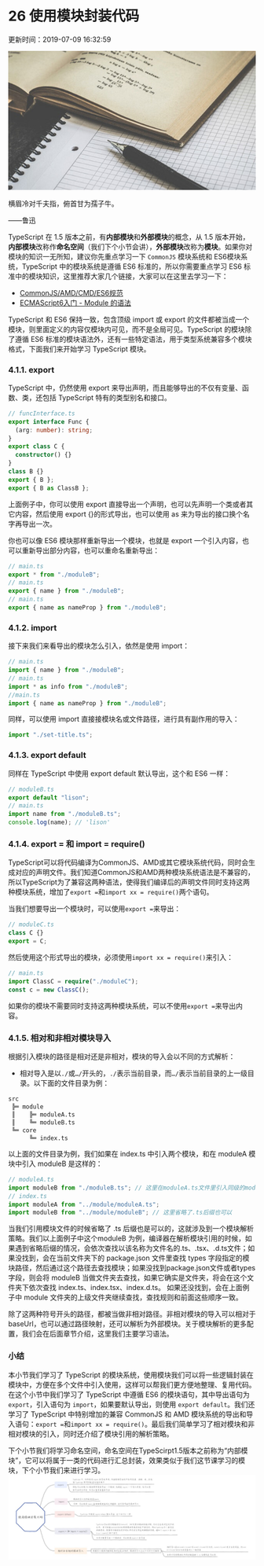 # 26 使用模块封装代码

更新时间：2019-07-09 16:32:59

![img](img/5d244de80001b37606400359.jpg)

 

横眉冷对千夫指，俯首甘为孺子牛。

——鲁迅

TypeScript 在 1.5 版本之前，有**内部模块**和**外部模块**的概念，从 1.5 版本开始，**内部模块**改称作**命名空间**（我们下个小节会讲），**外部模块**改称为**模块**。如果你对模块的知识一无所知，建议你先重点学习一下 `CommonJS` 模块系统和 ES6模块系统，TypeScript 中的模块系统是遵循 ES6 标准的，所以你需要重点学习 ES6 标准中的模块知识，这里推荐大家几个链接，大家可以在这里去学习一下：

- [CommonJS/AMD/CMD/ES6规范](http://www.mamicode.com/info-detail-1935796.html)
- [ECMAScript6入门 - Module 的语法](http://es6.ruanyifeng.com/#docs/module)

TypeScript 和 ES6 保持一致，包含顶级 import 或 export 的文件都被当成一个模块，则里面定义的内容仅模块内可见，而不是全局可见。TypeScript 的模块除了遵循 ES6 标准的模块语法外，还有一些特定语法，用于类型系统兼容多个模块格式，下面我们来开始学习 TypeScript 模块。

### 4.1.1. export

TypeScript 中，仍然使用 export 来导出声明，而且能够导出的不仅有变量、函数、类，还包括 TypeScript 特有的类型别名和接口。

```typescript
// funcInterface.ts
export interface Func {
  (arg: number): string;
}
export class C {
  constructor() {}
}
class B {}
export { B };
export { B as ClassB };
```

上面例子中，你可以使用 export 直接导出一个声明，也可以先声明一个类或者其它内容，然后使用 export {}的形式导出，也可以使用 as 来为导出的接口换个名字再导出一次。

你也可以像 ES6 模块那样重新导出一个模块，也就是 export 一个引入内容，也可以重新导出部分内容，也可以重命名重新导出：

```typescript
// main.ts
export * from "./moduleB";
// main.ts
export { name } from "./moduleB";
// main.ts
export { name as nameProp } from "./moduleB";
```

### 4.1.2. import

接下来我们来看导出的模块怎么引入，依然是使用 import：

```typescript
// main.ts
import { name } from "./moduleB";
// main.ts
import * as info from "./moduleB";
//main.ts
import { name as nameProp } from "./moduleB";
```

同样，可以使用 import 直接接模块名或文件路径，进行具有副作用的导入：

```typescript
import "./set-title.ts";
```

### 4.1.3. export default

同样在 TypeScript 中使用 export default 默认导出，这个和 ES6 一样：

```typescript
// moduleB.ts
export default "lison";
// main.ts
import name from "./moduleB.ts";
console.log(name); // 'lison'
```

### 4.1.4. export = 和 import = require()

TypeScript可以将代码编译为CommonJS、AMD或其它模块系统代码，同时会生成对应的声明文件。我们知道CommonJS和AMD两种模块系统语法是不兼容的，所以TypeScript为了兼容这两种语法，使得我们编译后的声明文件同时支持这两种模块系统，增加了`export =`和`import xx = require()`两个语句。

当我们想要导出一个模块时，可以使用`export =`来导出：

```typescript
// moduleC.ts
class C {}
export = C;
```

然后使用这个形式导出的模块，必须使用`import xx = require()`来引入：

```typescript
// main.ts
import ClassC = require("./moduleC");
const c = new ClassC();
```

如果你的模块不需要同时支持这两种模块系统，可以不使用`export =`来导出内容。

### 4.1.5. 相对和非相对模块导入

根据引入模块的路径是相对还是非相对，模块的导入会以不同的方式解析：

- 相对导入是以`./`或`…/`开头的，`./`表示当前目录，而`…/`表示当前目录的上一级目录。以下面的文件目录为例：

```shell
src
 ╠═ module
 ║    ╠═ moduleA.ts
 ║    ╚═ moduleB.ts
 ╚═ core
      ╚═ index.ts
```

以上面的文件目录为例，我们如果在 index.ts 中引入两个模块，和在 moduleA 模块中引入 moduleB 是这样的：

```typescript
// moduleA.ts
import moduleB from "./moduleB.ts"; // 这里在moduleA.ts文件里引入同级的moduleB.ts文件，所以使用./表示moduleA.ts文件当前所在路径
// index.ts
import moduleA from "../module/moduleA.ts";
import moduleB from "../module/moduleB"; // 这里省略了.ts后缀也可以
```

当我们引用模块文件的时候省略了 .ts 后缀也是可以的，这就涉及到一个模块解析策略。我们以上面例子中这个moduleB 为例，编译器在解析模块引用的时候，如果遇到省略后缀的情况，会依次查找以该名称为文件名的.ts、.tsx、.d.ts文件；如果没找到，会在当前文件夹下的 package.json 文件里查找 types 字段指定的模块路径，然后通过这个路径去查找模块；如果没找到package.json文件或者types字段，则会将 moduleB 当做文件夹去查找，如果它确实是文件夹，将会在这个文件夹下依次查找 index.ts、index.tsx、index.d.ts。 如果还没找到，会在上面例子中 module 文件夹的上级文件夹继续查找，查找规则和前面这些顺序一致。

除了这两种符号开头的路径，都被当做非相对路径。非相对模块的导入可以相对于 baseUrl，也可以通过路径映射，还可以解析为外部模块。关于模块解析的更多配置，我们会在后面章节介绍，这里我们主要学习语法。

### 小结

本小节我们学习了 TypeScript 的模块系统，使用模块我们可以将一些逻辑封装在模块中，方便在多个文件中引入使用，这样可以帮我们更方便地整理、复用代码。在这个小节中我们学习了 TypeScript 中遵循 ES6 的模块语句，其中导出语句为 `export`，引入语句为 `import`，如果要默认导出，则使用 `export default`。我们还学习了 TypeScript 中特别增加的兼容 CommonJS 和 AMD 模块系统的导出和导入语句：`export =`和`import xx = require()`。最后我们简单学习了相对模块和非相对模块的引入，同时还介绍了模块引用的解析策略。

下个小节我们将学习命名空间，命名空间在TypeScirpt1.5版本之前称为“内部模块”，它可以将属于一类的代码进行汇总封装，效果类似于我们这节课学习的模块，下个小节我们来进行学习。
![图片描述](img/5d22b95e0001a6ac16000547.jpg)

[
  ]()